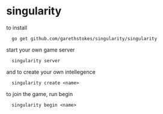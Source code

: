 singularity
==========

to install

```
  go get github.com/garethstokes/singularity/singularity
```

start your own game server
```
  singularity server
```

and to create your own intellegence 

```
  singularity create <name>
```

to join the game, run begin
```
  singularity begin <name>
```
